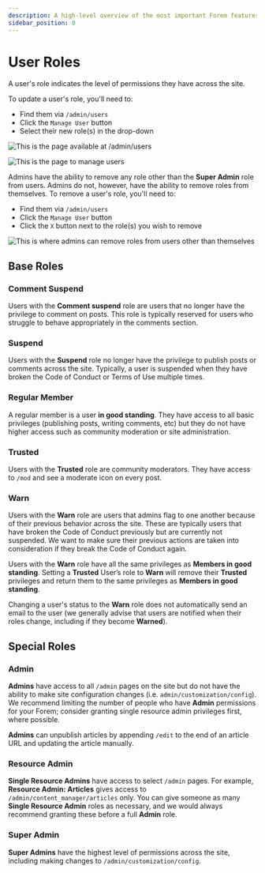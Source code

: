 ```yaml
---
description: A high-level overview of the most important Forem features.
sidebar_position: 0
---
```


# User Roles

A user's role indicates the level of permissions they have across the site.

To update a user's role, you'll need to:

* Find them via `/admin/users`
* Click the `Manage User` button
* Select their new role\(s) in the drop-down

![This is the page available at /admin/users](/img/userRolesManage.png)

![This is the page to manage users](/img/userRolesNewStatus.png)

Admins have the ability to remove any role other than the **Super Admin** role from users. Admins do not, however, have the ability to remove roles from themselves. To remove a user's role, you'll need to:

* Find them via `/admin/users`
* Click the `Manage User` button
* Click the `X` button next to the role\(s\) you wish to remove

![This is where admins can remove roles from users other than themselves](/img/userRolesCurrentRole.png)


## Base Roles

### Comment Suspend

Users with the **Comment suspend** role are users that no longer have the privilege to comment on posts. This role is typically reserved for users who struggle to behave appropriately in the comments section.

### Suspend

Users with the **Suspend** role no longer have the privilege to publish posts or comments across the site. Typically, a user is suspended when they have broken the Code of Conduct or Terms of Use multiple times.

### Regular Member

A regular member is a user **in good standing**. They have access to all basic privileges \(publishing posts, writing comments, etc\) but they do not have higher access such as community moderation or site administration. 

### Trusted

Users with the **Trusted** role are community moderators. They have access to `/mod` and see a moderate icon on every post.

### Warn

Users with the **Warn** role are users that admins flag to one another because of their previous behavior across the site. These are typically users that have broken the Code of Conduct previously but are currently not suspended. We want to make sure their previous actions are taken into consideration if they break the Code of Conduct again. 

Users with the **Warn** role have all the same privileges as **Members in good standing**. Setting a **Trusted** User’s role to **Warn** will remove their **Trusted** privileges and return them to the same privileges as **Members in good standing**.

Changing a user's status to the **Warn** role does not automatically send an email to the user (we generally advise that users are notified when their roles change, including if they become **Warned**). 

## Special Roles

### Admin

**Admins** have access to all `/admin` pages on the site but do not have the ability to make site configuration changes (i.e. `admin/customization/config`). We recommend limiting the number of people who have **Admin** permissions for your Forem; consider granting single resource admin privileges first, where possible.

**Admins** can unpublish articles by appending `/edit` to the end of an article URL and updating the article manually. 

### Resource Admin

**Single Resource Admins** have access to select `/admin` pages. For example, **Resource Admin: Articles** gives access to `/admin/content_manager/articles` only. You can give someone as many **Single Resource Admin** roles as necessary, and we would always recommend granting these before a full **Admin** role. 

### Super Admin

**Super Admins** have the highest level of permissions across the site, including making changes to `/admin/customization/config`. 

